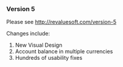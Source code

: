 ### Version 5

Please see http://revaluesoft.com/version-5

Changes include:

1. New Visual Design
1. Account balance in multiple currencies
1. Hundreds of usability fixes
